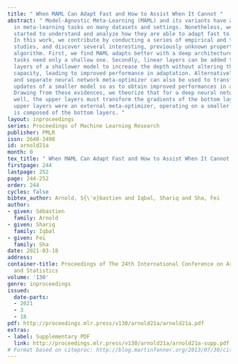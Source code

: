```yaml
---
title: " When MAML Can Adapt Fast and How to Assist When It Cannot "
abstract: " Model-Agnostic Meta-Learning (MAML) and its variants have achieved success
  in meta-learning tasks on many datasets and settings. Nonetheless, we have just
  started to understand and analyze how they are able to adapt fast to new tasks.
  In this work, we contribute by conducting a series of empirical and theoretical
  studies, and discover several interesting, previously unknown properties of the
  algorithm. First, we find MAML adapts better with a deep architecture even if the
  tasks need only a shallow one. Secondly, linear layers can be added to the output
  layers of a shallower model to increase the depth without altering the modelling
  capacity, leading to improved performance in adaptation. Alternatively, an external
  and separate neural network meta-optimizer can also be used to transform the gradient
  updates of a smaller model so as to obtain improved performances in adaptation.
  Drawing from these evidences, we theorize that for a deep neural network to meta-learn
  well, the upper layers must transform the gradients of the bottom layers as if the
  upper layers were an external meta-optimizer, operating on a smaller network that
  is composed of the bottom layers. "
layout: inproceedings
series: Proceedings of Machine Learning Research
publisher: PMLR
issn: 2640-3498
id: arnold21a
month: 0
tex_title: " When MAML Can Adapt Fast and How to Assist When It Cannot "
firstpage: 244
lastpage: 252
page: 244-252
order: 244
cycles: false
bibtex_author: Arnold, S{\'e}bastien and Iqbal, Shariq and Sha, Fei
author:
- given: Sébastien
  family: Arnold
- given: Shariq
  family: Iqbal
- given: Fei
  family: Sha
date: 2021-03-18
address:
container-title: Proceedings of The 24th International Conference on Artificial Intelligence
  and Statistics
volume: '130'
genre: inproceedings
issued:
  date-parts:
  - 2021
  - 3
  - 18
pdf: http://proceedings.mlr.press/v130/arnold21a/arnold21a.pdf
extras:
- label: Supplementary PDF
  link: http://proceedings.mlr.press/v130/arnold21a/arnold21a-supp.pdf
# Format based on citeproc: http://blog.martinfenner.org/2013/07/30/citeproc-yaml-for-bibliographies/
---
```

